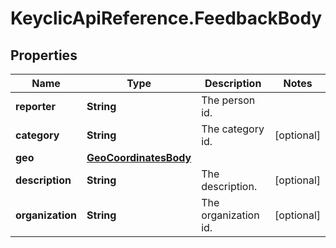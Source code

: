 # KeyclicApiReference.FeedbackBody

## Properties
Name | Type | Description | Notes
------------ | ------------- | ------------- | -------------
**reporter** | **String** | The person id. | 
**category** | **String** | The category id. | [optional] 
**geo** | [**GeoCoordinatesBody**](GeoCoordinatesBody.md) |  | 
**description** | **String** | The description. | [optional] 
**organization** | **String** | The organization id. | [optional] 


